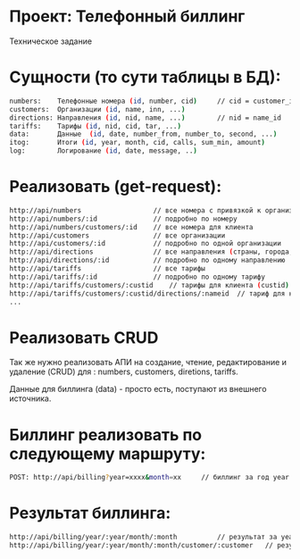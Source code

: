 # Проект: Телефонный биллинг
Техническое задание

# Сущности (то сути таблицы в БД):
```bash
numbers:    Телефонные номера (id, number, cid)     // cid = customer_id
customers:  Организации (id, name, inn, ...)
directions: Направления (id, nid, name, ...)        // nid = name_id
tariffs:    Тарифы (id, nid, cid, tar, ...)
data:       Данные  (id, date, number_from, number_to, second, ...)
itog:	    Итоги (id, year, month, cid, calls, sum_min, amount)
log:        Логирование (id, date, message, ..)
```

# Реализовать (get-request):
```bash
http://api/numbers                  // все номера с привязкой к организации
http://api/numbers/:id			    // подробно по номеру
http://api/numbers/customers/:id	// все номера для клиента
http://api/customers			    // все организации
http://api/customers/:id		    // подробно по одной организации
http://api/directions               // все направления (страны, города, ..)
http://api/directions/:id           // подробно по одному направлению
http://api/tariffs			        // все тарифы
http://api/tariffs/:id			    // подробно по одному тарифу
http://api/tariffs/customers/:custid	// тарифы для клиента (custid) на все направления
http://api/tariffs/customers/:custid/directions/:nameid  // тариф для клиента (custid) на одно направление(nameid)
...
```

# Реализовать CRUD
Так же нужно реализовать АПИ на создание, чтение, редактирование и удаление (CRUD) для :
numbers, customers, diretions, tariffs.

Данные для биллинга (data) - просто есть, поступают из внешнего источника.

# Биллинг реализовать по следующему маршруту:
```bash
POST: http://api/billing?year=xxxx&month=xx   	// биллинг за год year и месяц month
```

# Результат биллинга:
```bash
http://api/billing/year/:year/month/:month			// результат за year & month
http://api/billing/year/:year/month/:month/customer/:customer	// результат за year & month & customer
```

